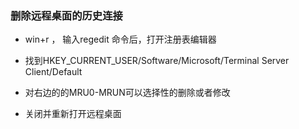 

### 删除远程桌面的历史连接

- win+r ， 输入regedit 命令后，打开注册表编辑器

- 找到HKEY_CURRENT_USER/Software/Microsoft/Terminal Server Client/Default

- 对右边的的MRU0-MRUN可以选择性的删除或者修改

- 关闭并重新打开远程桌面
